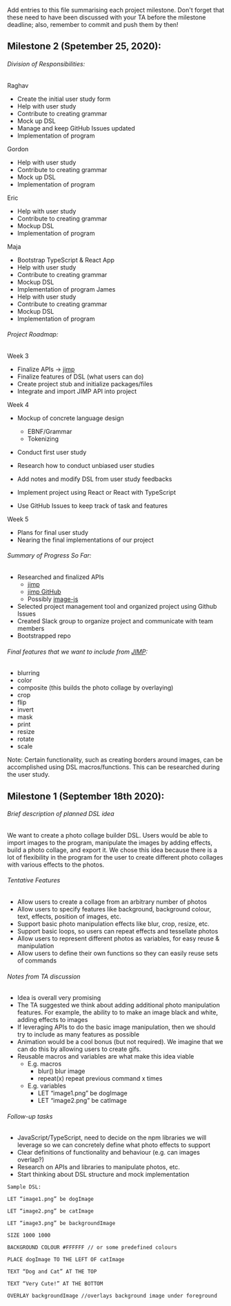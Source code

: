 Add entries to this file summarising each project milestone. Don't forget that these need to have been discussed with your TA before the milestone deadline; also, remember to commit and push them by then!

## Milestone 2 (Spetember 25, 2020):

###### Division of Responsibilities:

Raghav
- Create the initial user study form
- Help with user study
- Contribute to creating grammar
- Mock up DSL
- Manage and keep GitHub Issues updated
- Implementation of program

Gordon
- Help with user study
- Contribute to creating grammar
- Mock up DSL
- Implementation of program

Eric
- Help with user study
- Contribute to creating grammar
- Mockup DSL
- Implementation of program

Maja
- Bootstrap TypeScript & React App
- Help with user study
- Contribute to creating grammar
- Mockup DSL
- Implementation of program
James
- Help with user study
- Contribute to creating grammar
- Mockup DSL
- Implementation of program

###### Project Roadmap:
Week 3
- Finalize APIs -> [jimp](https://www.npmjs.com/package/jimp)
- Finalize features of DSL (what users can do)
- Create project stub and initialize packages/files
- Integrate and import JIMP API into project



Week 4
- Mockup of concrete language design
	- EBNF/Grammar
	- Tokenizing

- Conduct first user study
- Research how to conduct unbiased user studies
- Add notes and modify DSL from user study feedbacks
- Implement project using React or React with TypeScript
- Use GitHub Issues to keep track of task and features

Week 5
- Plans for final user study
- Nearing the final implementations of our project

###### Summary of Progress So Far:
- Researched and finalized APIs
	- [jimp](https://www.npmjs.com/package/jimp#methods)
	- [jimp GitHub](https://github.com/oliver-moran/jimp)
	- Possibly [image-js](https://www.npmjs.com/package/image-js)
- Selected project management tool and organized project using Github Issues
- Created Slack group to organize project and communicate with team members
- Bootstrapped repo

###### Final features that we want to include from [JIMP](https://github.com/oliver-moran/jimp):
- blurring
- color
- composite (this builds the photo collage by overlaying)
- crop
- flip
- invert
- mask
- print
- resize
- rotate
- scale

Note: Certain functionality, such as creating borders around images, can be accomplished using DSL macros/functions. This can be researched during the user study.




## Milestone 1 (September 18th 2020):

###### Brief description of planned DSL idea
We want to create a photo collage builder DSL. Users would be able to import images to the program, manipulate the images by adding effects, build a photo collage, and export it. We chose this idea because there is a lot of flexibility in the program for the user to create different photo collages with various effects to the photos.

###### Tentative Features
- Allow users to create a collage from an arbitrary number of photos
- Allow users to specify features like background, background colour, text, effects, position of images, etc.
- Support basic photo manipulation effects like blur, crop, resize, etc.
- Support basic loops, so users can repeat effects and tessellate photos
- Allow users to represent different photos as variables, for easy reuse & manipulation
- Allow users to define their own functions so they can easily reuse sets of commands 

###### Notes from TA discussion
- Idea is overall very promising
- The TA suggested we think about adding additional photo manipulation features. For example, the ability to to make an image black and white, adding effects to images
- If leveraging APIs to do the basic image manipulation, then we should try to include as many features as possible
- Animation would be a cool bonus (but not required). We imagine that we can do this by allowing users to create gifs.
- Reusable macros and variables are what make this idea viable
  - E.g. macros 
    - blur() blur image
    - repeat(x) repeat previous command x times
  - E.g. variables
    - LET “image1.png” be dogImage
    - LET “image2.png” be catImage

###### Follow-up tasks
- JavaScript/TypeScript, need to decide on the npm libraries we will leverage so we can concretely define what photo effects to support
- Clear definitions of functionality and behaviour (e.g. can images overlap?)
- Research on APIs and libraries to manipulate photos, etc.
- Start thinking about DSL structure and mock implementation

```
Sample DSL:

LET “image1.png” be dogImage

LET “image2.png” be catImage

LET “image3.png” be backgroundImage

SIZE 1000 1000

BACKGROUND COLOUR #FFFFFF // or some predefined colours

PLACE dogImage TO THE LEFT OF catImage

TEXT “Dog and Cat” AT THE TOP

TEXT “Very Cute!” AT THE BOTTOM

OVERLAY backgroundImage //overlays background image under foreground
```

